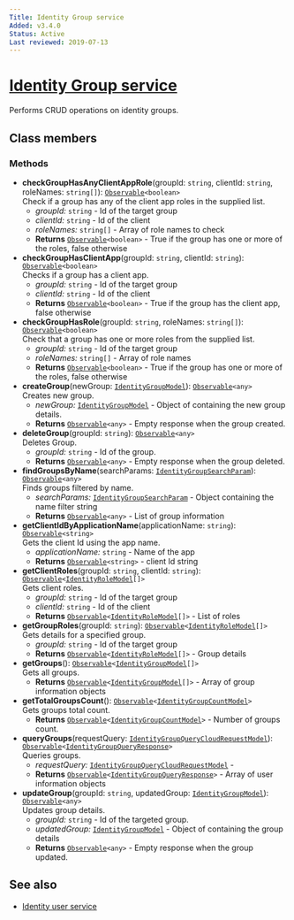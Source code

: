 ```yaml
---
Title: Identity Group service
Added: v3.4.0
Status: Active
Last reviewed: 2019-07-13
---
```


# [Identity Group service](../../../lib/core/userinfo/services/identity-group.service.ts "Defined in identity-group.service.ts")

Performs CRUD operations on identity groups.

## Class members

### Methods

-   **checkGroupHasAnyClientAppRole**(groupId: `string`, clientId: `string`, roleNames: `string[]`): [`Observable`](http://reactivex.io/documentation/observable.html)`<boolean>`<br/>
    Check if a group has any of the client app roles in the supplied list.
    -   _groupId:_ `string`  - Id of the target group
    -   _clientId:_ `string`  - Id of the client
    -   _roleNames:_ `string[]`  - Array of role names to check
    -   **Returns** [`Observable`](http://reactivex.io/documentation/observable.html)`<boolean>` - True if the group has one or more of the roles, false otherwise
-   **checkGroupHasClientApp**(groupId: `string`, clientId: `string`): [`Observable`](http://reactivex.io/documentation/observable.html)`<boolean>`<br/>
    Checks if a group has a client app.
    -   _groupId:_ `string`  - Id of the target group
    -   _clientId:_ `string`  - Id of the client
    -   **Returns** [`Observable`](http://reactivex.io/documentation/observable.html)`<boolean>` - True if the group has the client app, false otherwise
-   **checkGroupHasRole**(groupId: `string`, roleNames: `string[]`): [`Observable`](http://reactivex.io/documentation/observable.html)`<boolean>`<br/>
    Check that a group has one or more roles from the supplied list.
    -   _groupId:_ `string`  - Id of the target group
    -   _roleNames:_ `string[]`  - Array of role names
    -   **Returns** [`Observable`](http://reactivex.io/documentation/observable.html)`<boolean>` - True if the group has one or more of the roles, false otherwise
-   **createGroup**(newGroup: [`IdentityGroupModel`](../../../lib/core/userinfo/models/identity-group.model.ts)): [`Observable`](http://reactivex.io/documentation/observable.html)`<any>`<br/>
    Creates new group.
    -   _newGroup:_ [`IdentityGroupModel`](../../../lib/core/userinfo/models/identity-group.model.ts)  - Object of containing the new group details.
    -   **Returns** [`Observable`](http://reactivex.io/documentation/observable.html)`<any>` - Empty response when the group created.
-   **deleteGroup**(groupId: `string`): [`Observable`](http://reactivex.io/documentation/observable.html)`<any>`<br/>
    Deletes Group.
    -   _groupId:_ `string`  - Id of the group.
    -   **Returns** [`Observable`](http://reactivex.io/documentation/observable.html)`<any>` - Empty response when the group deleted.
-   **findGroupsByName**(searchParams: [`IdentityGroupSearchParam`](../../../lib/core/userinfo/models/identity-group.model.ts)): [`Observable`](http://reactivex.io/documentation/observable.html)`<any>`<br/>
    Finds groups filtered by name.
    -   _searchParams:_ [`IdentityGroupSearchParam`](../../../lib/core/userinfo/models/identity-group.model.ts)  - Object containing the name filter string
    -   **Returns** [`Observable`](http://reactivex.io/documentation/observable.html)`<any>` - List of group information
-   **getClientIdByApplicationName**(applicationName: `string`): [`Observable`](http://reactivex.io/documentation/observable.html)`<string>`<br/>
    Gets the client Id using the app name.
    -   _applicationName:_ `string`  - Name of the app
    -   **Returns** [`Observable`](http://reactivex.io/documentation/observable.html)`<string>` - client Id string
-   **getClientRoles**(groupId: `string`, clientId: `string`): [`Observable`](http://reactivex.io/documentation/observable.html)`<`[`IdentityRoleModel`](../../../lib/core/userinfo/models/identity-role.model.ts)`[]>`<br/>
    Gets client roles.
    -   _groupId:_ `string`  - Id of the target group
    -   _clientId:_ `string`  - Id of the client
    -   **Returns** [`Observable`](http://reactivex.io/documentation/observable.html)`<`[`IdentityRoleModel`](../../../lib/core/userinfo/models/identity-role.model.ts)`[]>` - List of roles
-   **getGroupRoles**(groupId: `string`): [`Observable`](http://reactivex.io/documentation/observable.html)`<`[`IdentityRoleModel`](../../../lib/core/userinfo/models/identity-role.model.ts)`[]>`<br/>
    Gets details for a specified group.
    -   _groupId:_ `string`  - Id of the target group
    -   **Returns** [`Observable`](http://reactivex.io/documentation/observable.html)`<`[`IdentityRoleModel`](../../../lib/core/userinfo/models/identity-role.model.ts)`[]>` - Group details
-   **getGroups**(): [`Observable`](http://reactivex.io/documentation/observable.html)`<`[`IdentityGroupModel`](../../../lib/core/userinfo/models/identity-group.model.ts)`[]>`<br/>
    Gets all groups.
    -   **Returns** [`Observable`](http://reactivex.io/documentation/observable.html)`<`[`IdentityGroupModel`](../../../lib/core/userinfo/models/identity-group.model.ts)`[]>` - Array of group information objects
-   **getTotalGroupsCount**(): [`Observable`](http://reactivex.io/documentation/observable.html)`<`[`IdentityGroupCountModel`](../../../lib/core/userinfo/models/identity-group.model.ts)`>`<br/>
    Gets groups total count.
    -   **Returns** [`Observable`](http://reactivex.io/documentation/observable.html)`<`[`IdentityGroupCountModel`](../../../lib/core/userinfo/models/identity-group.model.ts)`>` - Number of groups count.
-   **queryGroups**(requestQuery: [`IdentityGroupQueryCloudRequestModel`](../../../lib/core/userinfo/models/identity-group.model.ts)): [`Observable`](http://reactivex.io/documentation/observable.html)`<`[`IdentityGroupQueryResponse`](../../../lib/core/userinfo/models/identity-group.model.ts)`>`<br/>
    Queries groups.
    -   _requestQuery:_ [`IdentityGroupQueryCloudRequestModel`](../../../lib/core/userinfo/models/identity-group.model.ts)  - 
    -   **Returns** [`Observable`](http://reactivex.io/documentation/observable.html)`<`[`IdentityGroupQueryResponse`](../../../lib/core/userinfo/models/identity-group.model.ts)`>` - Array of user information objects
-   **updateGroup**(groupId: `string`, updatedGroup: [`IdentityGroupModel`](../../../lib/core/userinfo/models/identity-group.model.ts)): [`Observable`](http://reactivex.io/documentation/observable.html)`<any>`<br/>
    Updates group details.
    -   _groupId:_ `string`  - Id of the targeted group.
    -   _updatedGroup:_ [`IdentityGroupModel`](../../../lib/core/userinfo/models/identity-group.model.ts)  - Object of containing the group details
    -   **Returns** [`Observable`](http://reactivex.io/documentation/observable.html)`<any>` - Empty response when the group updated.

## See also

-   [Identity user service](../../core/userInfo/services/identity-user.service.md)
